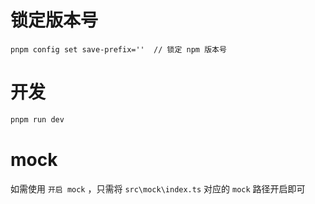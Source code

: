 # 锁定版本号
```
pnpm config set save-prefix=''  // 锁定 npm 版本号
```

# 开发

```bash
pnpm run dev
```

# mock

如需使用 `开启 mock` ，只需将 `src\mock\index.ts` 对应的 `mock` 路径开启即可
